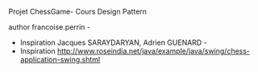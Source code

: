 Projet ChessGame- Cours Design Pattern

author francoise.perrin -
 * Inspiration Jacques SARAYDARYAN, Adrien GUENARD -
 * Inspiration http://www.roseindia.net/java/example/java/swing/chess-application-swing.shtml
